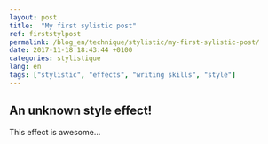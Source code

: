 ```yaml
---
layout: post
title:  "My first sylistic post"
ref: firststylpost
permalink: /blog_en/technique/stylistic/my-first-sylistic-post/
date: 2017-11-18 18:43:44 +0100
categories: stylistique
lang: en
tags: ["stylistic", "effects", "writing skills", "style"]
---
```


## An unknown style effect!

This effect is awesome...

